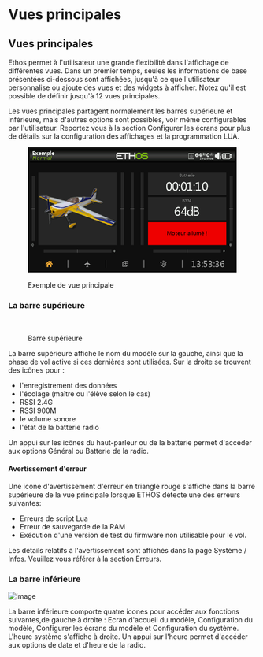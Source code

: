 # Vues principales

## Vues principales

Ethos permet à l'utilisateur une grande flexibilité dans l'affichage de différentes vues. Dans un premier temps, seules les informations de base présentées ci-dessous sont affichées, jusqu'à ce que l'utilisateur personnalise ou ajoute des vues et des widgets à afficher. Notez qu'il est possible de définir jusqu'à 12 vues principales.

Les vues principales partagent normalement les barres supérieure et inférieure, mais d'autres options sont possibles, voir même configurables par l'utilisateur. Reportez vous à la section Configurer les écrans pour plus de détails sur la configuration des affichages et la programmation LUA.

<figure><img src=".gitbook/assets/mainviews1.png" alt=""><figcaption><p>Exemple de vue principale</p></figcaption></figure>

### &#x20;La barre supérieure

<figure><img src="https://github.com/user-attachments/assets/ad0ca0d6-8fd5-4f75-8149-870fcbe58ef6" alt=""><figcaption><p>Barre supérieure</p></figcaption></figure>

La barre supérieure affiche le nom du modèle sur la gauche, ainsi que la phase de vol active si ces dernières sont utilisées. Sur la droite se trouvent des icônes pour :

* l'enregistrement des données
* l'écolage (maître ou l'élève selon le cas)
* RSSI 2.4G 
* RSSI 900M
* le volume sonore
* l'état de la batterie radio

Un appui sur les icônes du haut-parleur ou de la batterie permet d'accéder aux options Général ou Batterie de la radio.

#### &#x20;Avertissement d'erreur
Une icône d'avertissement d'erreur en triangle rouge s'affiche dans la barre supérieure de la vue principale lorsque ETHOS détecte une des erreurs suivantes:

* Erreurs de script Lua
* Erreur de sauvegarde de la RAM
* Exécution d'une version de test du firmware non utilisable pour le vol.
  
Les détails relatifs à l'avertissement sont affichés dans la page Système / Infos. Veuillez vous référer à la  section Erreurs.

### &#x20;La barre inférieure

![image](https://github.com/user-attachments/assets/7984970d-4c06-44cd-aeb4-c4bb824e04e5)


La barre inférieure comporte quatre icones pour accéder aux fonctions suivantes,de gauche à droite : Ecran d'accueil du modèle, Configuration du modèle, Configurer les écrans du modèle et Configuration du système. 
L'heure système s'affiche à droite. Un appui sur l'heure permet d'accéder aux options de date et d'heure de la radio. 

